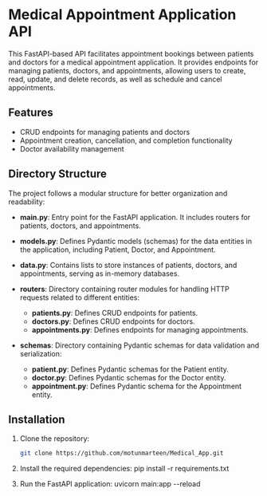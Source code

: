 # Medical Appointment Application API

This FastAPI-based API facilitates appointment bookings between patients and doctors for a medical appointment application. It provides endpoints for managing patients, doctors, and appointments, allowing users to create, read, update, and delete records, as well as schedule and cancel appointments.

## Features

- CRUD endpoints for managing patients and doctors
- Appointment creation, cancellation, and completion functionality
- Doctor availability management

## Directory Structure

The project follows a modular structure for better organization and readability:

- **main.py**: Entry point for the FastAPI application. It includes routers for patients, doctors, and appointments.

- **models.py**: Defines Pydantic models (schemas) for the data entities in the application, including Patient, Doctor, and Appointment.

- **data.py**: Contains lists to store instances of patients, doctors, and appointments, serving as in-memory databases.

- **routers**: Directory containing router modules for handling HTTP requests related to different entities:

  - **patients.py**: Defines CRUD endpoints for patients.
  - **doctors.py**: Defines CRUD endpoints for doctors.
  - **appointments.py**: Defines endpoints for managing appointments.

- **schemas**: Directory containing Pydantic schemas for data validation and serialization:

  - **patient.py**: Defines Pydantic schemas for the Patient entity.
  - **doctor.py**: Defines Pydantic schemas for the Doctor entity.
  - **appointment.py**: Defines Pydantic schema for the Appointment entity.

## Installation

1. Clone the repository:

   ```bash
   git clone https://github.com/motunmarteen/Medical_App.git
2. Install the required dependencies:
   pip install -r requirements.txt
   
3. Run the FastAPI application:
   uvicorn main:app --reload
